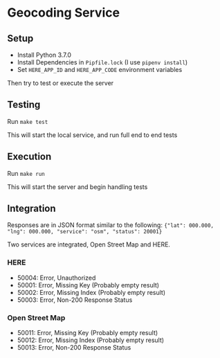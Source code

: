 # Geocoding Service

## Setup

- Install Python 3.7.0
- Install Dependencies in `Pipfile.lock` (I use `pipenv install`)
- Set `HERE_APP_ID` and `HERE_APP_CODE` environment variables

Then try to test or execute the server

## Testing

Run `make test`

This will start the local service, and run full end to end tests

## Execution

Run `make run`

This will start the server and begin handling tests

## Integration

Responses are in JSON format similar to the following: 
`{"lat": 000.000, "lng": 000.000, "service": "osm", "status": 20001}`

Two services are integrated, Open Street Map and HERE.

### HERE
- 50004: Error, Unauthorized
- 50001: Error, Missing Key (Probably empty result)
- 50002: Error, Missing Index (Probably empty result)
- 50003: Error, Non-200 Response Status

### Open Street Map
- 50011: Error, Missing Key (Probably empty result)
- 50012: Error, Missing Index (Probably empty result)
- 50013: Error, Non-200 Response Status
